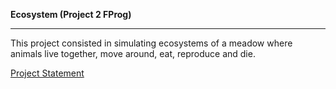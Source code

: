 __Ecosystem (Project 2 FProg)__
___
This project consisted in simulating ecosystems of a meadow where animals live together, move around, eat, reproduce and die.

[Project Statement](docs/FP2122P2.20211029.pdf)
